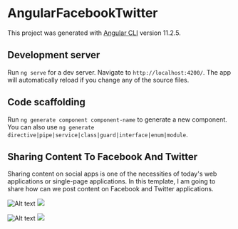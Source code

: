 # AngularFacebookTwitter

This project was generated with [Angular CLI](https://github.com/angular/angular-cli) version 11.2.5.

## Development server

Run `ng serve` for a dev server. Navigate to `http://localhost:4200/`. The app will automatically reload if you change any of the source files.

## Code scaffolding

Run `ng generate component component-name` to generate a new component. You can also use `ng generate directive|pipe|service|class|guard|interface|enum|module`.

## Sharing Content To Facebook And Twitter

Sharing content on social apps is one of the necessities of today's web applications or single-page applications. In this template, I am going to share how can we post content on Facebook and Twitter applications.



![Alt text](/assets/icons8-facebook.svg)
<img src="/assets/icons8-facebook.svg">


![Alt text](/assets/icons8-twitter.svg)
<img src="/assets/icons8-twitter.svg">


